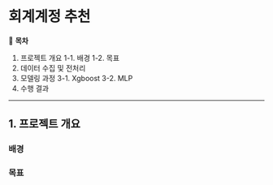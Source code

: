 # 회계계정 추천

📖 **목차**
1. 프로젝트 개요
  1-1. 배경
  1-2. 목표
2. 데이터 수집 및 전처리
3. 모델링 과정
  3-1. Xgboost
  3-2. MLP
4. 수행 결과
***
## 1. 프로젝트 개요

### 배경
### 목표
